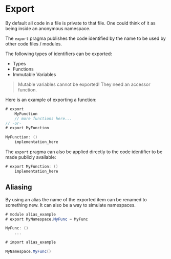 # Export

By default all code in a file is private to that file. One could think of it as being inside an anonymous namespace.

The `export` pragma publishes the code identified by the name to be used by other code files / modules.

The following types of identifiers can be exported:

- Types
- Functions
- Immutable Variables

> Mutable variables cannot be exported! They need an accessor function.

Here is an example of exporting a function:

```C#
# export
    MyFunction
    // more functions here...
// -or-
# export MyFunction

MyFunction: ()
    implementation_here
```

The `export` pragma can also be applied directly to the code identifier to be made publicly available:

```C#
# export MyFunction: ()
    implementation_here
```

## Aliasing

By using an alias the name of the exported item can be renamed to something new. It can also be a way to simulate namespaces.

```C#
# module alias_example
# export MyNamespace.MyFunc = MyFunc

MyFunc: ()
    ...
```

```C#
# import alias_example

MyNamespace.MyFunc()
```
